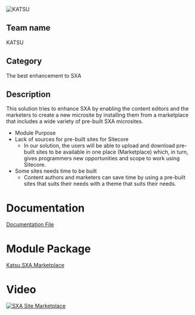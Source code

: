 ![KATSU](https://media1.tenor.com/images/c862016315823b07947d097f99078b54/tenor.gif?itemid=15849113)
## Team name
KATSU

## Category
The best enhancement to SXA

## Description
This solution tries to enhance SXA by enabling the content editors and the marketers to create a new microsite by installing them from a marketplace that includes a wide variety of pre-built SXA microsites.

  - Module Purpose
  - Lack of sources for pre-built sites for Sitecore
    - In our solution, the users will be able to upload and download pre-built sites to be available in one place (Marketplace) which, in turn, gives programmers new opportunities and scope to work using Sitecore.
   - Some sites needs time to be built
	   - Content authors and marketers can save time by using a pre-built sites that suits their needs with a theme that suits their needs.
# Documentation
 [Documentation File](docs/README.md) 

 # Module Package
 [Katsu.SXA.Marketplace](package/Katsu.SXA.Marketplace.zip?raw=true)

# Video

[![SXA Site Marketplace](https://img.youtube.com/vi/OY1mW6ScoF8/0.jpg)](https://www.youtube.com/watch?v=OY1mW6ScoF8)